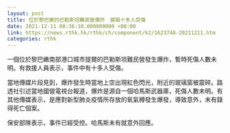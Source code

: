 ```yaml
---
layout: post
title: 位於黎巴嫩的巴勒斯坦難民營爆炸　據報十多人受傷
date: 2021-12-11 08:36:10.000000000 +08:00
link: https://news.rthk.hk/rthk/ch/component/k2/1623740-20211211.htm
categories: rthk
---
```


一個位於黎巴嫩南部港口城市提爾的巴勒斯坦難民營發生爆炸，暫時死傷人數未明。有救援人員表示，事件中有十多人受傷。

當地傳媒片段見到，爆炸發生時當地上空出現紅色閃光，附近的玻璃窗被震碎。路透社引述當地國營電視台報道，爆炸是源自一個哈馬斯武器庫，死傷人數未明。有其他傳媒表示，是應對新型肺炎疫情所存放的氧氣樽發生爆發，導致意外，未有錄得死亡個案。

保安部隊表示，事件已經受控。哈馬斯未有就意外回應。
